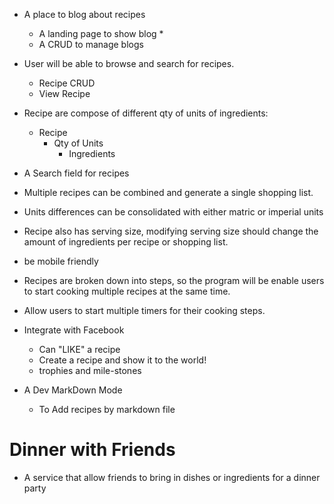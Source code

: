 - A place to blog about recipes 
    + A landing page to show blog * 
    + A CRUD to manage blogs 

- User will be able to browse and search for recipes.
    + Recipe CRUD  
     + View Recipe 

- Recipe are compose of different qty of units of ingredients:
    + Recipe 
        * Qty of Units 
            - Ingredients 

- A Search field for recipes 

- Multiple recipes can be combined and generate a single shopping list. 

- Units differences can be consolidated with either matric or imperial units 

- Recipe also has serving size, modifying serving size should change the amount of ingredients per recipe or shopping list. 

- be mobile friendly 

- Recipes are broken down into steps, so the program will be enable users to start cooking multiple recipes at the same time. 

- Allow users to start multiple timers for their cooking steps. 

- Integrate with Facebook 
    + Can "LIKE" a recipe 
    + Create a recipe and show it to the world! 
    + trophies and mile-stones 
- A Dev MarkDown Mode 
    + To Add recipes by markdown file 

# Dinner with Friends # 
- A service that allow friends to bring in dishes or ingredients for a dinner party
